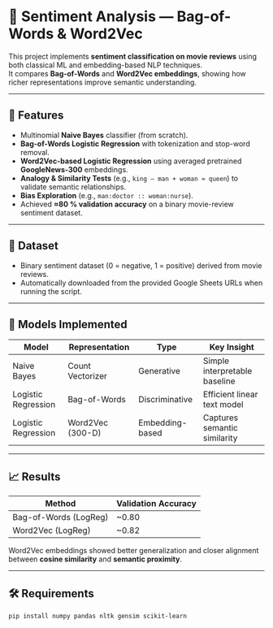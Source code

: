 # 🧠 Sentiment Analysis — Bag-of-Words & Word2Vec

This project implements **sentiment classification on movie reviews** using both classical ML and embedding-based NLP techniques.  
It compares **Bag-of-Words** and **Word2Vec embeddings**, showing how richer representations improve semantic understanding.

---

## 🚀 Features
- Multinomial **Naive Bayes** classifier (from scratch).  
- **Bag-of-Words Logistic Regression** with tokenization and stop-word removal.  
- **Word2Vec-based Logistic Regression** using averaged pretrained **GoogleNews-300** embeddings.  
- **Analogy & Similarity Tests** (e.g., `king – man + woman ≈ queen`) to validate semantic relationships.  
- **Bias Exploration** (e.g., `man:doctor :: woman:nurse`).  
- Achieved **≈80 % validation accuracy** on a binary movie-review sentiment dataset.

---

## 🧩 Dataset
- Binary sentiment dataset (0 = negative, 1 = positive) derived from movie reviews.  
- Automatically downloaded from the provided Google Sheets URLs when running the script.

---

## 🧮 Models Implemented
| Model | Representation | Type | Key Insight |
|-------|----------------|------|--------------|
| Naive Bayes | Count Vectorizer | Generative | Simple interpretable baseline |
| Logistic Regression | Bag-of-Words | Discriminative | Efficient linear text model |
| Logistic Regression | Word2Vec (300-D) | Embedding-based | Captures semantic similarity |

---

## 📈 Results
| Method | Validation Accuracy |
|---------|--------------------|
| Bag-of-Words (LogReg) | ~0.80 |
| Word2Vec (LogReg) | ~0.82 |

Word2Vec embeddings showed better generalization and closer alignment between **cosine similarity** and **semantic proximity**.

---

## 🛠️ Requirements
```bash
pip install numpy pandas nltk gensim scikit-learn
